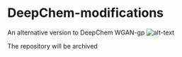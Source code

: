 # DeepChem-modifications
An alternative version to DeepChem WGAN-gp
![alt-text](https://github.com/MiloszGrabski/DeepChem-WGAN/blob/master/wgan.gif)

The repository will be archived
